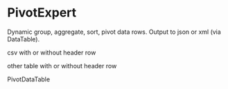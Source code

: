 # PivotExpert
Dynamic group, aggregate, sort, pivot data rows. Output to json or xml (via DataTable).

csv with or without header row

other table with or without header row

PivotDataTable